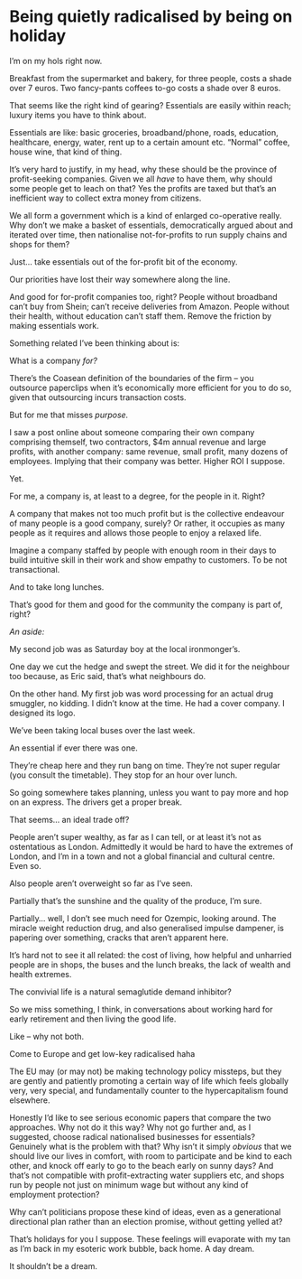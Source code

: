 # Being quietly radicalised by being on holiday

I’m on my hols right now.

Breakfast from the supermarket and bakery, for three people, costs a shade
over 7 euros. Two fancy-pants coffees to-go costs a shade over 8 euros.

That seems like the right kind of gearing? Essentials are easily within reach;
luxury items you have to think about.

Essentials are like: basic groceries, broadband/phone, roads, education,
healthcare, energy, water, rent up to a certain amount etc. “Normal” coffee,
house wine, that kind of thing.

It’s very hard to justify, in my head, why these should be the province of
profit-seeking companies. Given we all _have_ to have them, why should some
people get to leach on that? Yes the profits are taxed but that’s an
inefficient way to collect extra money from citizens.

We all form a government which is a kind of enlarged co-operative really. Why
don’t we make a basket of essentials, democratically argued about and iterated
over time, then nationalise not-for-profits to run supply chains and shops for
them?

Just… take essentials out of the for-profit bit of the economy.

Our priorities have lost their way somewhere along the line.

And good for for-profit companies too, right? People without broadband can’t
buy from Shein; can’t receive deliveries from Amazon. People without their
health, without education can’t staff them. Remove the friction by making
essentials work.

Something related I’ve been thinking about is:

What is a company _for?_

There’s the Coasean definition of the boundaries of the firm – you outsource
paperclips when it’s economically more efficient for you to do so, given that
outsourcing incurs transaction costs.

But for me that misses _purpose._

I saw a post online about someone comparing their own company comprising
themself, two contractors, $4m annual revenue and large profits, with another
company: same revenue, small profit, many dozens of employees. Implying that
their company was better. Higher ROI I suppose.

Yet.

For me, a company is, at least to a degree, for the people in it. Right?

A company that makes not too much profit but is the collective endeavour of
many people is a good company, surely? Or rather, it occupies as many people
as it requires and allows those people to enjoy a relaxed life.

Imagine a company staffed by people with enough room in their days to build
intuitive skill in their work and show empathy to customers. To be not
transactional.

And to take long lunches.

That’s good for them and good for the community the company is part of, right?

_An aside:_

My second job was as Saturday boy at the local ironmonger’s.

One day we cut the hedge and swept the street. We did it for the neighbour too
because, as Eric said, that’s what neighbours do.

On the other hand. My first job was word processing for an actual drug
smuggler, no kidding. I didn’t know at the time. He had a cover company. I
designed its logo.

We’ve been taking local buses over the last week.

An essential if ever there was one.

They’re cheap here and they run bang on time. They’re not super regular (you
consult the timetable). They stop for an hour over lunch.

So going somewhere takes planning, unless you want to pay more and hop on an
express. The drivers get a proper break.

That seems… an ideal trade off?

People aren’t super wealthy, as far as I can tell, or at least it’s not as
ostentatious as London. Admittedly it would be hard to have the extremes of
London, and I’m in a town and not a global financial and cultural centre. Even
so.

Also people aren’t overweight so far as I’ve seen.

Partially that’s the sunshine and the quality of the produce, I’m sure.

Partially… well, I don’t see much need for Ozempic, looking around. The
miracle weight reduction drug, and also generalised impulse dampener, is
papering over something, cracks that aren’t apparent here.

It’s hard not to see it all related: the cost of living, how helpful and
unharried people are in shops, the buses and the lunch breaks, the lack of
wealth and health extremes.

The convivial life is a natural semaglutide demand inhibitor?

So we miss something, I think, in conversations about working hard for early
retirement and then living the good life.

Like – why not both.

Come to Europe and get low-key radicalised haha

The EU may (or may not) be making technology policy missteps, but they are
gently and patiently promoting a certain way of life which feels globally
very, very special, and fundamentally counter to the hypercapitalism found
elsewhere.

Honestly I’d like to see serious economic papers that compare the two
approaches. Why not do it this way? Why not go further and, as I suggested,
choose radical nationalised businesses for essentials? Genuinely what is the
problem with that? Why isn’t it simply _obvious_ that we should live our lives
in comfort, with room to participate and be kind to each other, and knock off
early to go to the beach early on sunny days? And that’s not compatible with
profit-extracting water suppliers etc, and shops run by people not just on
minimum wage but without any kind of employment protection?

Why can’t politicians propose these kind of ideas, even as a generational
directional plan rather than an election promise, without getting yelled at?

That’s holidays for you I suppose. These feelings will evaporate with my tan
as I’m back in my esoteric work bubble, back home. A day dream.

It shouldn’t be a dream.
